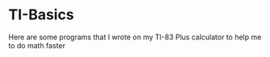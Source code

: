 # TI-Basics

Here are some programs that I wrote on my TI-83 Plus calculator to help me to do math faster
